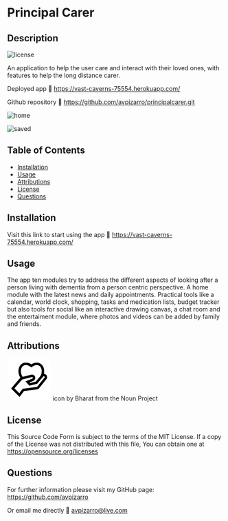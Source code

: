 # Principal Carer

## Description

![license](https://img.shields.io/badge/license-MIT-green.svg)

An application to help the user care and interact with their loved ones, with features to help the long distance carer.

Deployed app :link: https://vast-caverns-75554.herokuapp.com/

Github repository :link: https://github.com/avpizarro/principalcarer.git

![home](./client/public/home.png)

![saved](./client/public/saved.png)

## Table of Contents

- [Installation](#installation)
- [Usage](#usage)
- [Attributions](#attributions)
- [License](#license)
- [Questions](#questions)

## Installation

Visit this link to start using the app :link: https://vast-caverns-75554.herokuapp.com/

## Usage

The app ten modules try to address the different aspects of looking after a person living with dementia from a person centric
perspective. 
A home module with the latest news and daily appointments. Practical tools like a calendar, world clock, shopping, tasks and medication lists, budget tracker but also tools for social like an interactive drawing canvas, a chat room and the entertaiment module, where photos and videos can be added by family and friends.

## Attributions

![logo](./client/public/logo32.png) icon by Bharat from the Noun Project

## License

This Source Code Form is subject to the terms of the MIT License.
If a copy of the License was not distributed with this file, You can obtain one at https://opensource.org/licenses

## Questions

For further information please visit my GitHub page:
https://github.com/avpizarro

Or email me directly :e-mail: avpizarro@live.com
